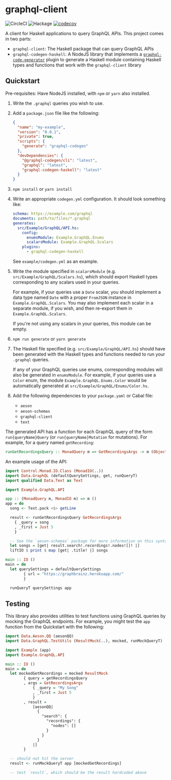 # graphql-client

![CircleCI](https://img.shields.io/circleci/build/github/LeapYear/graphql-client)
![Hackage](https://img.shields.io/hackage/v/graphql-client)
[![codecov](https://codecov.io/gh/LeapYear/graphql-client/branch/master/graph/badge.svg?token=WIOxotqPTN)](https://codecov.io/gh/LeapYear/graphql-client)

A client for Haskell applications to query GraphQL APIs. This project comes in
two parts:

* `graphql-client`: The Haskell package that can query GraphQL APIs
* `graphql-codegen-haskell`: A NodeJS library that implements a
  [`graphql-code-generator`](https://graphql-code-generator.com/) plugin to
  generate a Haskell module containing Haskell types and functions that work
  with the `graphql-client` library

## Quickstart

Pre-requisites: Have NodeJS installed, with `npm` or `yarn` also installed.

1. Write the `.graphql` queries you wish to use.

1. Add a `package.json` file like the following:

    ```json
    {
      "name": "my-example",
      "version": "0.0.1",
      "private": true,
      "scripts": {
        "generate": "graphql-codegen"
      },
      "devDependencies": {
        "@graphql-codegen/cli": "latest",
        "graphql": "latest",
        "graphql-codegen-haskell": "latest"
      }
    }
    ```

1. `npm install` or `yarn install`

1. Write an appropriate `codegen.yml` configuration. It should look something like:

    ```yaml
    schema: https://example.com/graphql
    documents: path/to/files/*.graphql
    generates:
      src/Example/GraphQL/API.hs:
        config:
          enumsModule: Example.GraphQL.Enums
          scalarsModule: Example.GraphQL.Scalars
        plugins:
          - graphql-codegen-haskell
    ```

    See `example/codegen.yml` as an example.

1. Write the module specified in `scalarsModule` (e.g.
   `src/Example/GraphQL/Scalars.hs`), which should export Haskell types
   corresponding to any scalars used in your queries.

   For example, if your queries use a `Date` scalar, you should implement a
   data type named `Date` with a proper `FromJSON` instance in
   `Example.GraphQL.Scalars`. You may also implement each scalar in a separate
   module, if you wish, and then re-export them in `Example.GraphQL.Scalars`.

   If you're not using any scalars in your queries, this module can be empty.

1. `npm run generate` or `yarn generate`

1. The Haskell file specified (e.g. `src/Example/GraphQL/API.hs`) should have
   been generated with the Haskell types and functions needed to run your
   `.graphql` queries.

   If any of your GraphQL queries use enums, corresponding modules will also be
   generated in `enumsModule`. For example, if your queries use a `Color` enum,
   the module `Example.GraphQL.Enums.Color` would be automatically generated at
   `src/Example/GraphQL/Enums/Color.hs`.

1. Add the following dependencies to your `package.yaml` or Cabal file:
    * `aeson`
    * `aeson-schemas`
    * `graphql-client`
    * `text`

The generated API has a function for each GraphQL query of the form
`run{queryName}Query` (or `run{queryName}Mutation` for mutations). For example,
for a query named `getRecording`:

```haskell
runGetRecordingsQuery :: MonadQuery m => GetRecordingsArgs -> m (Object GetRecordingsSchema)
```

An example usage of the API:

```haskell
import Control.Monad.IO.Class (MonadIO(..))
import Data.GraphQL (defaultQuerySettings, get, runQueryT)
import qualified Data.Text as Text

import Example.GraphQL.API

app :: (MonadQuery m, MonadIO m) => m ()
app = do
  song <- Text.pack <$> getLine

  result <- runGetRecordingsQuery GetRecordingsArgs
    { _query = song
    , _first = Just 5
    }

  -- See the `aeson-schemas` package for more information on this syntax
  let songs = [get| result.search!.recordings!.nodes![]! |]
  liftIO $ print $ map [get| .title! |] songs

main :: IO ()
main = do
  let querySettings = defaultQuerySettings
        { url = "https://graphbrainz.herokuapp.com/"
        }

  runQueryT querySettings app
```

## Testing

This library also provides utilities to test functions using GraphQL queries by
mocking the GraphQL endpoints. For example, you might test the `app` function
from the Quickstart with the following:

```haskell
import Data.Aeson.QQ (aesonQQ)
import Data.GraphQL.TestUtils (ResultMock(..), mocked, runMockQueryT)

import Example (app)
import Example.GraphQL.API

main :: IO ()
main = do
  let mockedGetRecordings = mocked ResultMock
        { query = getRecordingsQuery
        , args = GetRecordingsArgs
            { _query = "My Song"
            , _first = Just 5
            }
        , result =
            [aesonQQ|
              {
                "search": {
                  "recordings": {
                    "nodes": []
                  }
                }
              }
            |]
        }

  -- should not hit the server
  result <- runMockQueryT app [mockedGetRecordings]

  -- test `result`, which should be the result hardcoded above
```
